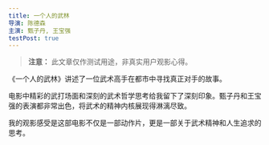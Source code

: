```yaml
---
title: 一个人的武林
导演: 陈德森
主演: 甄子丹, 王宝强
testPost: true
---
```


> **注意：** 此文章仅作测试用途，非真实用户观影心得。

《一个人的武林》讲述了一位武术高手在都市中寻找真正对手的故事。

电影中精彩的武打场面和深刻的武术哲学思考给我留下了深刻印象。甄子丹和王宝强的表演都非常出色，将武术的精神内核展现得淋漓尽致。

我的观影感受是这部电影不仅是一部动作片，更是一部关于武术精神和人生追求的思考。